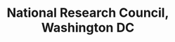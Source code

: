 ---
title: "National Research Council, Washington DC"
project_id: 
conference_id: ""
presenters:
   - peter_bandettini
summary: "<p>National Research Council, Washington DC</p>"
file: /assets/presentations/T210.ppt
filename: T210.ppt
layout: presentation
---